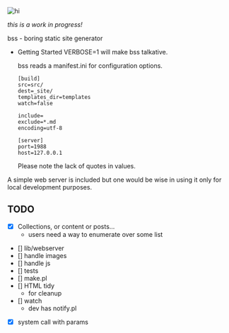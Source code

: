 ![hi](https://en.wikipedia.org/wiki/Hi_(kana)#/media/File:Hiragana_%E3%81%B2_stroke_order_animation.gif)

*this is a work in progress!*

bss - boring static site generator

+ Getting Started
	VERBOSE=1 will make bss talkative.

	bss reads a manifest.ini for configuration options.

	```
	[build]
	src=src/
	dest=_site/
	templates_dir=templates
	watch=false

	include=
	exclude=*.md
	encoding=utf-8

	[server]
	port=1988
	host=127.0.0.1

	```
	Please note the lack of quotes in values.

A simple web server is included but one would be wise in using it only for local development purposes.

## TODO

- [X] Collections, or content or posts...
	- users need a way to enumerate over some list
- [] lib/webserver
- [] handle images
- [] handle js
- [] tests
- [] make.pl 
- [] HTML tidy
	- for cleanup
- [] watch
	- dev has notify.pl
- [X] system call with params
